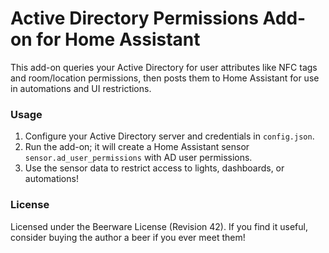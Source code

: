# Active Directory Permissions Add-on for Home Assistant

This add-on queries your Active Directory for user attributes like NFC tags and room/location permissions, then posts them to Home Assistant for use in automations and UI restrictions.

### Usage

1. Configure your Active Directory server and credentials in `config.json`.
2. Run the add-on; it will create a Home Assistant sensor `sensor.ad_user_permissions` with AD user permissions.
3. Use the sensor data to restrict access to lights, dashboards, or automations!

### License

Licensed under the Beerware License (Revision 42). If you find it useful, consider buying the author a beer if you ever meet them!
